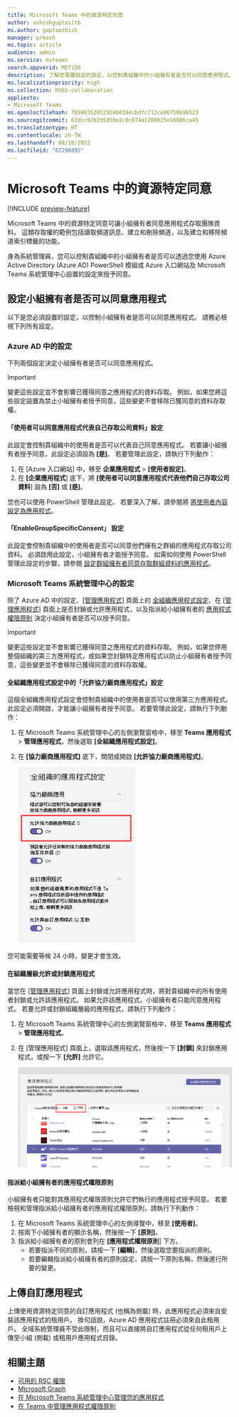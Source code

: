 ```yaml
---
title: Microsoft Teams 中的資源特定同意
author: ashishguptaiitb
ms.author: guptaashish
manager: prkosh
ms.topic: article
audience: admin
ms.service: msteams
search.appverid: MET150
description: 了解您需要設定的設定，以控制貴組織中的小組擁有者是否可以同意應用程式。
ms.localizationpriority: high
ms.collection: M365-collaboration
appliesto:
- Microsoft Teams
ms.openlocfilehash: 7b506352052924b8394cbdfc712ce96750b96523
ms.sourcegitcommit: 63dcc92b2d5d50e2c0c074a1209625e16086ca45
ms.translationtype: HT
ms.contentlocale: zh-TW
ms.lasthandoff: 08/10/2022
ms.locfileid: "67298892"
---
```

# <a name="resource-specific-consent-in-microsoft-teams"></a>Microsoft Teams 中的資源特定同意

[!INCLUDE [preview-feature](includes/preview-feature.md)]

Microsoft Teams 中的資源特定同意可讓小組擁有者同意應用程式存取團隊資料。 這類存取權的範例包括讀取頻道訊息、建立和刪除頻道，以及建立和移除頻道索引標籤的功能。

身為系統管理員，您可以控制貴組織中的小組擁有者是否可以透過您使用 Azure Active Directory (Azure AD) PowerShell 模組或 Azure 入口網站及 Microsoft Teams 系統管理中心設置的設定來授予同意。  

## <a name="set-whether-team-owners-can-give-consent-to-apps"></a>設定小組擁有者是否可以同意應用程式

以下是您必須設置的設定，以控制小組擁有者是否可以同意應用程式。 請務必檢視下列所有設定。

### <a name="settings-in-azure-ad"></a>Azure AD 中的設定

下列兩個設定決定小組擁有者是否可以同意應用程式。

> [!IMPORTANT]
> 變更這些設定並不會影響已獲得同意之應用程式的資料存取。 例如，如果您將這些設定設置為禁止小組擁有者授予同意，這些變更不會移除已獲同意的資料存取權。

#### <a name="the-users-can-consent-to-apps-accessing-company-data-on-their-behalf-setting"></a>「使用者可以同意應用程式代表自己存取公司資料」設定

此設定會控制貴組織中的使用者是否可以代表自己同意應用程式。 若要讓小組擁有者授予同意，此設定必須設為 **[是]**。 若要管理此設定，請執行下列動作：

1. 在 [Azure 入口網站] 中，移至 **企業應用程式** > **[使用者設定]**。
2. 在 **[企業應用程式**] 底下，將 **[使用者可以同意應用程式代表他們自己存取公司資料**] 設為 **[否]** 或 **[是]**。

您也可以使用 PowerShell 管理此設定。 若要深入了解，請參閱將 [將使用者內容設定為應用程式](/azure/active-directory/manage-apps/configure-user-consent#configure-user-consent-to-applications)。

#### <a name="the-enablegroupspecificconsent-setting"></a>「EnableGroupSpecificConsent」 設定

此設定會控制貴組織中的使用者是否可以同意他們擁有之群組的應用程式存取公司資料。 必須啟用此設定，小組擁有者才能授予同意。 如需如何使用 PowerShell 管理此設定的步驟，請參閱 [設定群組擁有者同意存取群組資料的應用程式](/azure/active-directory/manage-apps/configure-user-consent#configure-group-owner-consent-to-apps-accessing-group-data)。

### <a name="settings-in-the-microsoft-teams-admin-center"></a>Microsoft Teams 系統管理中心的設定

除了 Azure AD 中的設定、[[管理應用程式]](manage-apps.md) 頁面上的 [全組織應用程式設定](manage-apps.md#manage-org-wide-app-settings)、在 [[管理應用程式]](manage-apps.md#allow-and-block-apps) 頁面上是否封鎖或允許應用程式，以及指派給小組擁有者的 [應用程式權限原則](teams-app-permission-policies.md) 決定小組擁有者是否可以授予同意。

> [!IMPORTANT]
> 變更這些設定並不會影響已獲得同意之應用程式的資料存取。 例如，如果您停用整個組織的第三方應用程式，或如果您封鎖特定應用程式以防止小組擁有者授予同意，這些變更並不會移除已獲得同意的資料存取權。  

#### <a name="the-allow-third-party-apps-setting-in-org-wide-app-settings"></a>全組織應用程式設定中的「允許協力廠商應用程式」設定

這個全組織應用程式設定會控制貴組織中的使用者是否可以使用第三方應用程式。 此設定必須開啟，才能讓小組擁有者授予同意。 若要管理此設定，請執行下列動作：

1. 在 Microsoft Teams 系統管理中心的左側瀏覽窗格中，移至 **Teams 應用程式** > **管理應用程式**，然後選取 **[全組織應用程式設定]**。
2. 在 **[協力廠商應用程式]** 底下，關閉或開啟 **[允許協力廠商應用程式]**。

    ![[允許 Teams 中協力廠商應用程式] 設定的螢幕擷取畫面](media/resource-specific-consent-org-wide-setting.png)

您可能需要等候 24 小時，變更才會生效。

#### <a name="allow-or-block-the-app-at-the-org-level"></a>在組織層級允許或封鎖應用程式

當您在 [[管理應用程式]](manage-apps.md#allow-and-block-apps) 頁面上封鎖或允許應用程式時，將對貴組織中的所有使用者封鎖或允許該應用程式。 如果允許該應用程式，小組擁有者只能同意應用程式。 若要允許或封鎖組織層級的應用程式，請執行下列動作：

1. 在 Microsoft Teams 系統管理中心的左側瀏覽窗格中，移至 **Teams 應用程式** > **管理應用程式**。
2. 在 [管理應用程式] 頁面上，選取該應用程式，然後按一下 **[封鎖]** 來封鎖應用程式，或按一下 **[允許]** 允許它。

    ![全組織設定中已封鎖應用程式的螢幕擷取畫面。](media/resource-specific-consent-allow-block-apps.png)

#### <a name="app-permission-policy-assigned-to-the-team-owner"></a>指派給小組擁有者的應用程式權限原則

小組擁有者只能對其應用程式權限原則允許它們執行的應用程式授予同意。 若要檢視和管理指派給小組擁有者的應用程式權限原則，請執行下列動作：

1. 在 Microsoft Teams 系統管理中心的左側導覽中，移至 **[使用者]**。
2. 按兩下小組擁有者的顯示名稱，然後按一下 **[原則]**。
3. 指派給小組擁有者的原則會列在 **[應用程式權限原則**] 下方。
    - 若要指派不同的原則，請按一下 **[編輯]**，然後選取您要指派的原則。
    - 若要編輯指派給小組擁有者的原則設定，請按一下原則名稱，然後進行所要的變更。  

## <a name="uploading-custom-apps"></a>上傳自訂應用程式

上傳使用資源特定同意的自訂應用程式 (也稱為側載) 時，此應用程式必須來自安裝該應用程式的租用戶。 換句話說，Azure AD 應用程式註冊必須來自此租用戶。 全域系統管理員不受此限制，而且可以直接將自訂應用程式從任何租用戶上傳至小組 (側載) 或租用戶應用程式目錄。

## <a name="related-topics"></a>相關主題

- [可用的 RSC 權限](/microsoftteams/platform/graph-api/rsc/resource-specific-consent)
- [Microsoft Graph](https://developer.microsoft.com/graph)
- [在 Microsoft Teams 系統管理中心管理您的應用程式](manage-apps.md)
- [在 Teams 中管理應用程式權限原則](teams-app-permission-policies.md)
